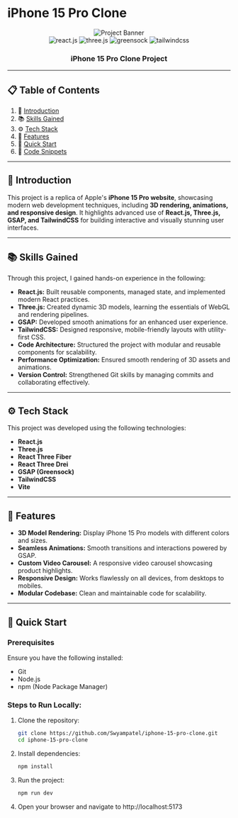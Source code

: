 # iPhone 15 Pro Clone

<div align="center">
  <img src="https://i.postimg.cc/37PnQw8n/Image-from.png" alt="Project Banner" />
  <br />
  <div>
    <img src="https://img.shields.io/badge/-React_JS-black?style=for-the-badge&logoColor=white&logo=react&color=61DAFB" alt="react.js" />
    <img src="https://img.shields.io/badge/-Three_JS-black?style=for-the-badge&logoColor=white&logo=threedotjs&color=000000" alt="three.js" />
    <img src="https://img.shields.io/badge/-GSAP-black?style=for-the-badge&logoColor=white&logo=greensock&color=88CE02" alt="greensock" />
    <img src="https://img.shields.io/badge/-Tailwind_CSS-black?style=for-the-badge&logoColor=white&logo=tailwindcss&color=06B6D4" alt="tailwindcss" />
  </div>
  <h3 align="center">iPhone 15 Pro Clone Project</h3>
</div>

---

## 📋 Table of Contents

1. 🤖 [Introduction](#introduction)  
2. 📚 [Skills Gained](#skills-gained)  
3. ⚙️ [Tech Stack](#tech-stack)  
4. 🔋 [Features](#features)  
5. 🚀 [Quick Start](#quick-start)  
6. 📂 [Code Snippets](#code-snippets)  

---

## 🤖 Introduction

This project is a replica of Apple's **iPhone 15 Pro website**, showcasing modern web development techniques, including **3D rendering, animations, and responsive design**. It highlights advanced use of **React.js, Three.js, GSAP, and TailwindCSS** for building interactive and visually stunning user interfaces.

---

## 📚 Skills Gained

Through this project, I gained hands-on experience in the following:

- **React.js:** Built reusable components, managed state, and implemented modern React practices.
- **Three.js:** Created dynamic 3D models, learning the essentials of WebGL and rendering pipelines.
- **GSAP:** Developed smooth animations for an enhanced user experience.
- **TailwindCSS:** Designed responsive, mobile-friendly layouts with utility-first CSS.
- **Code Architecture:** Structured the project with modular and reusable components for scalability.
- **Performance Optimization:** Ensured smooth rendering of 3D assets and animations.
- **Version Control:** Strengthened Git skills by managing commits and collaborating effectively.

---

## ⚙️ Tech Stack

This project was developed using the following technologies:

- **React.js**
- **Three.js**
- **React Three Fiber**
- **React Three Drei**
- **GSAP (Greensock)**
- **TailwindCSS**
- **Vite**

---

## 🔋 Features

- **3D Model Rendering:** Display iPhone 15 Pro models with different colors and sizes.
- **Seamless Animations:** Smooth transitions and interactions powered by GSAP.
- **Custom Video Carousel:** A responsive video carousel showcasing product highlights.
- **Responsive Design:** Works flawlessly on all devices, from desktops to mobiles.
- **Modular Codebase:** Clean and maintainable code for scalability.

---

## 🚀 Quick Start

### Prerequisites

Ensure you have the following installed:

- Git  
- Node.js  
- npm (Node Package Manager)  

### Steps to Run Locally:

1. Clone the repository:  
   ```bash
   git clone https://github.com/Swyampatel/iphone-15-pro-clone.git
   cd iphone-15-pro-clone
2. Install dependencies:
    ```bash
    npm install
3. Run the project:
   ```bash
   npm run dev
4. Open your browser and navigate to http://localhost:5173
